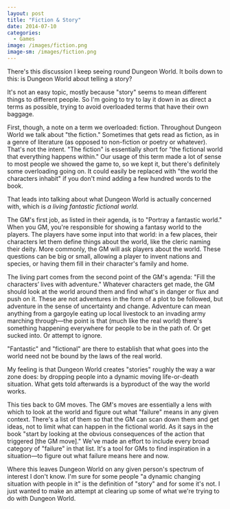 ```yaml
---
layout: post
title: "Fiction & Story"
date: 2014-07-10
categories:
  - Games
image: /images/fiction.png
image-sm: /images/fiction.png
---
```

There's this discussion I keep seeing round Dungeon World. It boils down to this: is Dungeon World about telling a story?

It's not an easy topic, mostly because "story" seems to mean different things to different people. So I'm going to try to lay it down in as direct a terms as possible, trying to avoid overloaded terms that have their own baggage.

First, though, a note on a term we overloaded: fiction. Throughout Dungeon World we talk about "the fiction." Sometimes that gets read as fiction, as in a genre of literature (as opposed to non-fiction or poetry or whatever). That's not the intent. "The fiction" is essentially short for "the fictional world that everything happens within." Our usage of this term made a lot of sense to most people we showed the game to, so we kept it, but there's definitely some overloading going on. It could easily be replaced with "the world the characters inhabit" if you don't mind adding a few hundred words to the book.

That leads into talking about what Dungeon World is actually concerned with, which is _a living fantastic fictional world._

The GM's first job, as listed in their agenda, is to "Portray a fantastic world." When you GM, you're responsible for showing a fantasy world to the players. The players have some input into that world: in a few places, their characters let them define things about the world, like the cleric naming their deity. More commonly, the GM will ask players about the world. These questions can be big or small, allowing a player to invent nations and species, or having them fill in their character's family and home.

The living part comes from the second point of the GM's agenda: "Fill the characters’ lives with adventure." Whatever characters get made, the GM should look at the world around them and find what's in danger or flux and push on it. These are not adventures in the form of a plot to be followed, but adventure in the sense of uncertainty and change. Adventure can mean anything from a gargoyle eating up local livestock to an invading army marching through—the point is that (much like the real world) there's something happening everywhere for people to be in the path of. Or get sucked into. Or attempt to ignore.

"Fantastic" and "fictional" are there to establish that what goes into the world need not be bound by the laws of the real world.

My feeling is that Dungeon World creates "stories" roughly the way a war zone does: by dropping people into a dynamic moving life-or-death situation. What gets told afterwards is a byproduct of the way the world works.

This ties back to GM moves. The GM's moves are essentially a lens with which to look at the world and figure out what "failure" means in any given context. There's a list of them so that the GM can scan down them and get ideas, not to limit what can happen in the fictional world. As it says in the book "start by looking at the obvious consequences of the action that triggered [the GM move]." We've made an effort to include every broad category of "failure" in that list. It's a tool for GMs to find inspiration in a situation—to figure out what failure means here and now.

Where this leaves Dungeon World on any given person's spectrum of interest I don't know. I'm sure for some people "a dynamic changing situation with people in it" is the definition of "story" and for some it's not. I just wanted to make an attempt at clearing up some of what we're trying to do with Dungeon World.